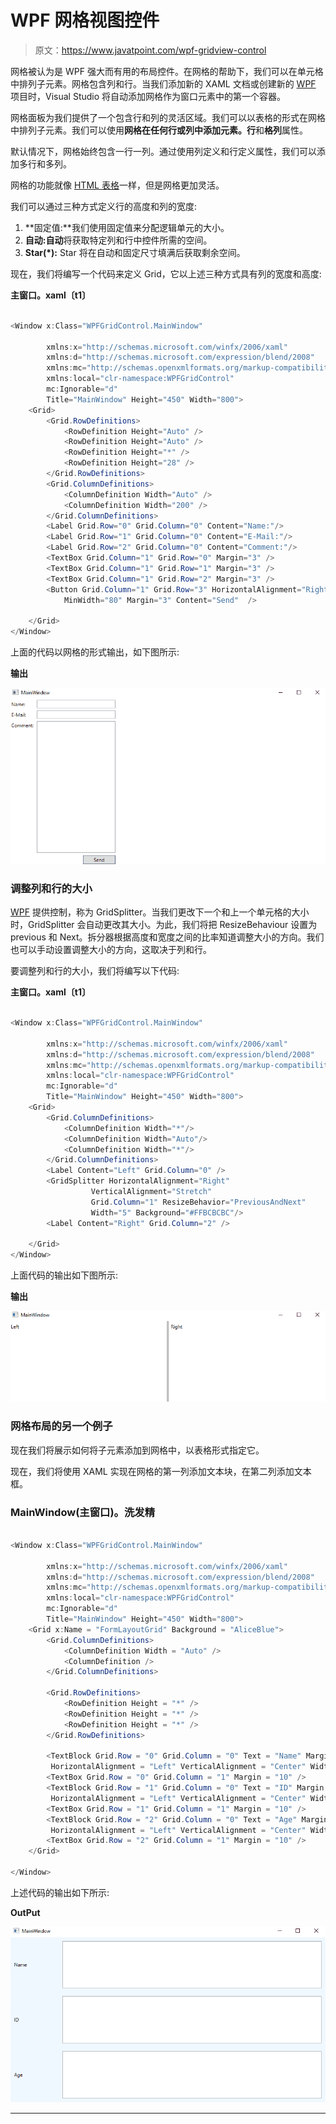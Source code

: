 # WPF 网格视图控件

> 原文：<https://www.javatpoint.com/wpf-gridview-control>

网格被认为是 WPF 强大而有用的布局控件。在网格的帮助下，我们可以在单元格中排列子元素。网格包含列和行。当我们添加新的 XAML 文档或创建新的 [WPF](https://www.javatpoint.com/wpf) 项目时，Visual Studio 将自动添加网格作为窗口元素中的第一个容器。

网格面板为我们提供了一个包含行和列的灵活区域。我们可以以表格的形式在网格中排列子元素。我们可以使用**网格在任何行或列中添加元素。行**和**格列**属性。

默认情况下，网格始终包含一行一列。通过使用列定义和行定义属性，我们可以添加多行和多列。

网格的功能就像 [HTML 表格](https://www.javatpoint.com/html-table)一样，但是网格更加灵活。

我们可以通过三种方式定义行的高度和列的宽度:

1.  **固定值:**我们使用固定值来分配逻辑单元的大小。
2.  **自动:自动**将获取特定列和行中控件所需的空间。
3.  **Star(*):** Star 将在自动和固定尺寸填满后获取剩余空间。

现在，我们将编写一个代码来定义 Grid，它以上述三种方式具有列的宽度和高度:

**主窗口。xaml〔t1〕**

```cs

<Window x:Class="WPFGridControl.MainWindow"

        xmlns:x="http://schemas.microsoft.com/winfx/2006/xaml"
        xmlns:d="http://schemas.microsoft.com/expression/blend/2008"
        xmlns:mc="http://schemas.openxmlformats.org/markup-compatibility/2006"
        xmlns:local="clr-namespace:WPFGridControl"
        mc:Ignorable="d"
        Title="MainWindow" Height="450" Width="800">
    <Grid>
        <Grid.RowDefinitions>
            <RowDefinition Height="Auto" />
            <RowDefinition Height="Auto" />
            <RowDefinition Height="*" />
            <RowDefinition Height="28" />
        </Grid.RowDefinitions>
        <Grid.ColumnDefinitions>
            <ColumnDefinition Width="Auto" />
            <ColumnDefinition Width="200" />
        </Grid.ColumnDefinitions>
        <Label Grid.Row="0" Grid.Column="0" Content="Name:"/>
        <Label Grid.Row="1" Grid.Column="0" Content="E-Mail:"/>
        <Label Grid.Row="2" Grid.Column="0" Content="Comment:"/>
        <TextBox Grid.Column="1" Grid.Row="0" Margin="3" />
        <TextBox Grid.Column="1" Grid.Row="1" Margin="3" />
        <TextBox Grid.Column="1" Grid.Row="2" Margin="3" />
        <Button Grid.Column="1" Grid.Row="3" HorizontalAlignment="Right" 
            MinWidth="80" Margin="3" Content="Send"  />

    </Grid>
</Window>

```

上面的代码以网格的形式输出，如下图所示:

**输出**

![WPF GridView Control](img/d5fb00ba91d64abfdf91aa82f9967f2b.png)

### 调整列和行的大小

[WPF](https://www.javatpoint.com/wpf-interview-questions) 提供控制，称为 GridSplitter。当我们更改下一个和上一个单元格的大小时，GridSplitter 会自动更改其大小。为此，我们将把 ResizeBehaviour 设置为 previous 和 Next。拆分器根据高度和宽度之间的比率知道调整大小的方向。我们也可以手动设置调整大小的方向，这取决于列和行。

要调整列和行的大小，我们将编写以下代码:

**主窗口。xaml〔t1〕**

```cs

<Window x:Class="WPFGridControl.MainWindow"

        xmlns:x="http://schemas.microsoft.com/winfx/2006/xaml"
        xmlns:d="http://schemas.microsoft.com/expression/blend/2008"
        xmlns:mc="http://schemas.openxmlformats.org/markup-compatibility/2006"
        xmlns:local="clr-namespace:WPFGridControl"
        mc:Ignorable="d"
        Title="MainWindow" Height="450" Width="800">
    <Grid>
        <Grid.ColumnDefinitions>
            <ColumnDefinition Width="*"/>
            <ColumnDefinition Width="Auto"/>
            <ColumnDefinition Width="*"/>
        </Grid.ColumnDefinitions>
        <Label Content="Left" Grid.Column="0" />
        <GridSplitter HorizontalAlignment="Right" 
                  VerticalAlignment="Stretch" 
                  Grid.Column="1" ResizeBehavior="PreviousAndNext"
                  Width="5" Background="#FFBCBCBC"/>
        <Label Content="Right" Grid.Column="2" />

    </Grid>
</Window>

```

上面代码的输出如下图所示:

**输出**

![WPF GridView Control](img/fbacd95132a7d509a9434d951e705f7a.png)

### 网格布局的另一个例子

现在我们将展示如何将子元素添加到网格中，以表格形式指定它。

现在，我们将使用 XAML 实现在网格的第一列添加文本块，在第二列添加文本框。

### MainWindow(主窗口)。洗发精

```cs

<Window x:Class="WPFGridControl.MainWindow"

        xmlns:x="http://schemas.microsoft.com/winfx/2006/xaml"
        xmlns:d="http://schemas.microsoft.com/expression/blend/2008"
        xmlns:mc="http://schemas.openxmlformats.org/markup-compatibility/2006"
        xmlns:local="clr-namespace:WPFGridControl"
        mc:Ignorable="d"
        Title="MainWindow" Height="450" Width="800">
    <Grid x:Name = "FormLayoutGrid" Background = "AliceBlue">
        <Grid.ColumnDefinitions>
            <ColumnDefinition Width = "Auto" />
            <ColumnDefinition />
        </Grid.ColumnDefinitions>

        <Grid.RowDefinitions>
            <RowDefinition Height = "*" />
            <RowDefinition Height = "*" />
            <RowDefinition Height = "*" />
        </Grid.RowDefinitions>

        <TextBlock Grid.Row = "0" Grid.Column = "0" Text = "Name" Margin = "10"  
         HorizontalAlignment = "Left" VerticalAlignment = "Center" Width = "100" />
        <TextBox Grid.Row = "0" Grid.Column = "1" Margin = "10" />
        <TextBlock Grid.Row = "1" Grid.Column = "0" Text = "ID" Margin = "10"  
         HorizontalAlignment = "Left" VerticalAlignment = "Center" Width = "100" />
        <TextBox Grid.Row = "1" Grid.Column = "1" Margin = "10" />
        <TextBlock Grid.Row = "2" Grid.Column = "0" Text = "Age" Margin = "10"  
         HorizontalAlignment = "Left" VerticalAlignment = "Center" Width = "100" />
        <TextBox Grid.Row = "2" Grid.Column = "1" Margin = "10" />
    </Grid>

</Window>

```

上述代码的输出如下所示:

**OutPut**

![WPF GridView Control](img/ea533c77ed69b9a54005aba3b68c68bb.png)

* * *
